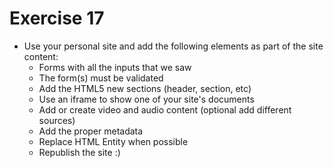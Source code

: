 # Exercise 17

* Use your personal site and add the following elements as part of the site content:
  * Forms with all the inputs that we saw
  * The form(s) must be validated
  * Add the HTML5 new sections (header, section, etc)
  * Use an iframe to show one of your site's documents
  * Add or create video and audio content (optional add different sources)
  * Add the proper metadata
  * Replace HTML Entity when possible
  * Republish the site :)
  